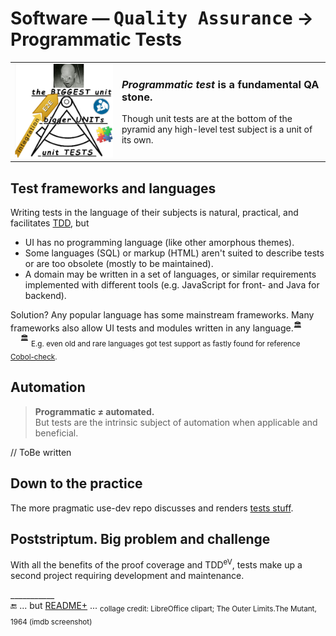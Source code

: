 # Software &mdash; <samp>Quality Assurance</samp> &rarr; Programmatic Tests

<table><tr valign="top"><td><picture><img width="400px" alt="&nbsp;Software tests pyramid" src="../../../_rsc/_img/illus/tests/test_pyramid-deco-750px.jpg"></picture></td><td>
  <h3><i>Programmatic test</i> is a fundamental QA stone.</h3>
  <p>Though unit tests are at the bottom of the pyramid any high-level test subject is a unit of its own.</p>
</td></tr></table>

## Test frameworks and languages

Writing tests in the language of their subjects is natural, practical, and facilitates [TDD](../asDrive), but

- UI has no programming language (like other amorphous themes).
- Some languages (SQL) or markup (HTML) aren't suited to describe tests or are too obsolete (mostly to be maintained).
- A domain may be written in a set of languages, or similar requirements implemented with different tools (e.g. JavaScript for front- and Java for backend).

Solution? Any popular language has some mainstream frameworks. Many frameworks also allow UI tests and modules written in any language.<sup>🏛️</sup>\
&nbsp;&nbsp;&nbsp;&nbsp;<sup>🏛️</sup> <sub>E.g. even old and rare languages got test support as fastly found for reference [Cobol-check](https://github.com/openmainframeproject/cobol-check).</sub>

## Automation

<blockquote><b>Programmatic ≠ automated.</b><br />But tests are the intrinsic subject of automation when applicable and beneficial.</blockquote>

// ToBe written

## Down to the practice

The more pragmatic use-dev repo discusses and renders [tests stuff](https://github.com/Kyriosity/use-dev/tree/main/README+/tests).

## Poststriptum. Big problem and challenge

With all the benefits of the proof coverage and TDD<sup>eV</sup>, tests make up a second project requiring development and maintenance. 

\___________\
🔚 ... but [README+](README+) ... <sub>collage credit: LibreOffice clipart; The Outer Limits.The&nbsp;Mutant, 1964 (imdb screenshot)</sub>
